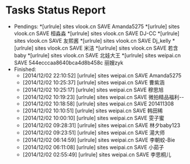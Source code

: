 Tasks Status Report
============

* Pendings:
    *[urlrule] sites vlook.cn SAVE Amanda5275
    *[urlrule] sites vlook.cn SAVE 桓淼淼
    *[urlrule] sites vlook.cn SAVE DJ-CC
    *[urlrule] sites vlook.cn SAVE 友熙酱
    *[urlrule] sites vlook.cn SAVE Dj_kelly
    *[urlrule] sites vlook.cn SAVE 米洁
    *[urlrule] sites vlook.cn SAVE 若含baby
    *[urlrule] sites vlook.cn SAVE 北娃大王
    *[urlrule] sites weipai.cn SAVE 544ecccaa8640bca4d8b458c 丽嫂zyk
* Finished:
    * [2014/12/02 22:10:52] [urlrule] sites weipai.cn SAVE Amanda5275
    * [2014/12/02 10:25:37] [urlrule] sites weipai.cn SAVE 曹紫涵
    * [2014/12/02 10:25:17] [urlrule] sites weipai.cn SAVE 穆思旭
    * [2014/12/02 10:19:23] [urlrule] sites weipai.cn SAVE 微拍精品福利--
    * [2014/12/02 10:18:58] [urlrule] sites weipai.cn SAVE 201411308
    * [2014/12/02 10:10:51] [urlrule] sites weipai.cn SAVE 韩田稀
    * [2014/12/02 10:00:10] [urlrule] sites weipai.cn SAVE 雯子蜜
    * [2014/12/02 09:28:31] [urlrule] sites weipai.cn SAVE 林夕baby123
    * [2014/12/02 09:23:51] [urlrule] sites weipai.cn SAVE 湯大师
    * [2014/12/02 06:14:59] [urlrule] sites weipai.cn SAVE 李朝蛟-Bie
    * [2014/12/02 06:11:08] [urlrule] sites weipai.cn SAVE 小茹子
    * [2014/12/02 02:55:49] [urlrule] sites weipai.cn SAVE 李思桐儿
